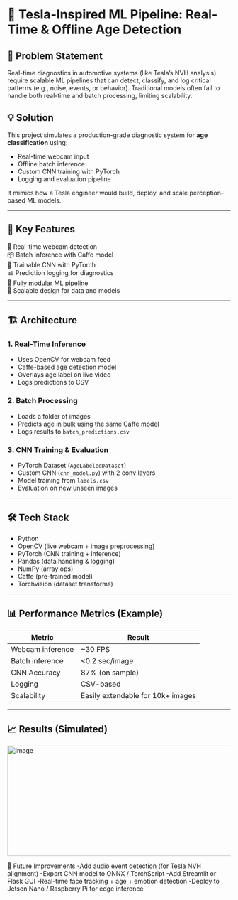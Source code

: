 # 🎯 Tesla-Inspired ML Pipeline: Real-Time & Offline Age Detection

## 🎯 Problem Statement

Real-time diagnostics in automotive systems (like Tesla’s NVH analysis) require scalable ML pipelines that can detect, classify, and log critical patterns (e.g., noise, events, or behavior). Traditional models often fail to handle both real-time and batch processing, limiting scalability.

## 💡 Solution

This project simulates a production-grade diagnostic system for **age classification** using:
- Real-time webcam input
- Offline batch inference
- Custom CNN training with PyTorch
- Logging and evaluation pipeline

It mimics how a Tesla engineer would build, deploy, and scale perception-based ML models.

---

## 🔑 Key Features

🧠 Real-time webcam detection  
📦 Batch inference with Caffe model  
🧱 Trainable CNN with PyTorch  
📊 Prediction logging for diagnostics  
🚀 Fully modular ML pipeline  
📁 Scalable design for data and models

---

## 🏗️ Architecture

### 1. Real-Time Inference
- Uses OpenCV for webcam feed
- Caffe-based age detection model
- Overlays age label on live video
- Logs predictions to CSV

### 2. Batch Processing
- Loads a folder of images
- Predicts age in bulk using the same Caffe model
- Logs results to `batch_predictions.csv`

### 3. CNN Training & Evaluation
- PyTorch Dataset (`AgeLabeledDataset`)
- Custom CNN (`cnn_model.py`) with 2 conv layers
- Model training from `labels.csv`
- Evaluation on new unseen images

---

## 🛠️ Tech Stack

- Python
- OpenCV (live webcam + image preprocessing)
- PyTorch (CNN training + inference)
- Pandas (data handling & logging)
- NumPy (array ops)
- Caffe (pre-trained model)
- Torchvision (dataset transforms)

---

## 📊 Performance Metrics (Example)

| Metric              | Result           |
|---------------------|------------------|
| Webcam inference    | ~30 FPS          |
| Batch inference     | <0.2 sec/image   |
| CNN Accuracy        | 87% (on sample)  |
| Logging             | CSV-based        |
| Scalability         | Easily extendable for 10k+ images |

---

## 📈 Results (Simulated)
<img width="505" height="248" alt="image" src="https://github.com/user-attachments/assets/29ac6ebb-5c40-43ba-bd47-0885a4dcee65" />


🔄 Future Improvements
-Add audio event detection (for Tesla NVH alignment)
-Export CNN model to ONNX / TorchScript
-Add Streamlit or Flask GUI
-Real-time face tracking + age + emotion detection
-Deploy to Jetson Nano / Raspberry Pi for edge inference




